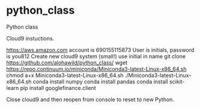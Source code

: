 # python_class
Python class

Cloud9 instuctions.

https://aws.amazon.com
account is 690155115873
User is initials, password is you812
Create new cloud9 system (small!) use initial in name
git clone https://github.com/alohawild/python_class/
wget https://repo.continuum.io/miniconda/Miniconda3-latest-Linux-x86_64.sh
chmod a+x Miniconda3-latest-Linux-x86_64.sh
./Miniconda3-latest-Linux-x86_64.sh
conda install numpy
conda install pandas
conda install scikit-learn
pip install googlefinance.client

Close cloud9 and then reopen from console to reset to new Python.
